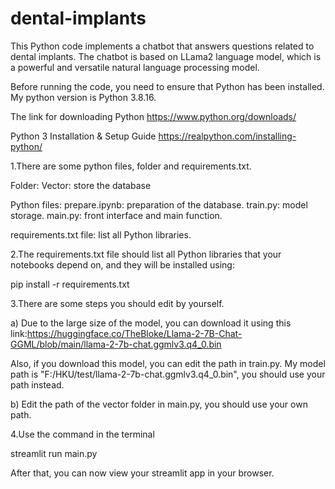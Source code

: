 # dental-implants
This Python code implements a chatbot that answers questions related to dental implants. The chatbot is based on LLama2 language model, which is a powerful and versatile natural language processing model.

Before running the code, you need to ensure that Python has been installed. My python version is Python 3.8.16.

The link for downloading Python
https://www.python.org/downloads/

Python 3 Installation & Setup Guide
https://realpython.com/installing-python/

1.There are some python files, folder and requirements.txt.

Folder:
Vector: store the database

Python files:
prepare.ipynb: preparation of the database.
train.py: model storage.
main.py: front interface and main function.

requirements.txt file: list all Python libraries.

2.The requirements.txt file should list all Python libraries that your notebooks depend on, and they will be installed using:

pip install -r requirements.txt

3.There are some steps you should edit by yourself.

a) Due to the large size of the model, you can download it using this link:https://huggingface.co/TheBloke/Llama-2-7B-Chat-GGML/blob/main/llama-2-7b-chat.ggmlv3.q4_0.bin

Also, if you download this model, you can edit the path in train.py. My model path is "F:/HKU/test/llama-2-7b-chat.ggmlv3.q4_0.bin", you should use your path instead.

b) Edit the path of the vector folder in main.py, you should use your own path.


4.Use the command in the terminal

streamlit run main.py

After that, you can now view your streamlit app in your browser.
